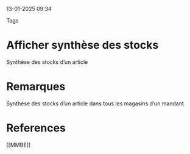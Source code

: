 13-01-2025 09:34

Tags 

# ‌‌Afficher synthèse des stocks

Synthèse des stocks d’un article
# Remarques

Synthèse des stocks d’un article dans tous les magasins d’un mandant

# References
[[MMBE]]